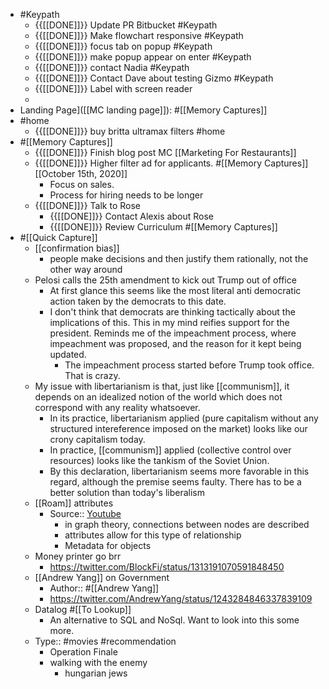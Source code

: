 - #Keypath
    - {{[[DONE]]}}  Update PR Bitbucket #Keypath
    - {{[[DONE]]}} Make flowchart responsive #Keypath
    - {{[[DONE]]}} focus tab on popup #Keypath
    - {{[[DONE]]}} make popup appear on enter #Keypath
    - {{[[DONE]]}} contact Nadia #Keypath
    - {{[[DONE]]}} Contact Dave about testing Gizmo #Keypath
    - {{[[DONE]]}} Label with screen reader
    - 
- Landing Page]([[MC landing page]]):  #[[Memory Captures]]
- #home
    - {{[[DONE]]}} buy britta ultramax filters #home
- #[[Memory Captures]]
    - {{[[DONE]]}} Finish blog post MC [[Marketing For Restaurants]]
    - {{[[DONE]]}} Higher filter ad for applicants. #[[Memory Captures]] [[October 15th, 2020]]
        - Focus on sales.
        - Process for hiring needs to be longer
    - {{[[DONE]]}} Talk to Rose
        - {{[[DONE]]}} Contact Alexis about Rose
        - {{[[DONE]]}} Review Curriculum #[[Memory Captures]]
- #[[Quick Capture]]
    - [[confirmation bias]]
        - people make decisions and then justify them rationally, not the other way around
    - Pelosi calls the 25th amendment to kick out Trump out of office
        - At first glance this seems like the most literal anti democratic action taken by the democrats to this date. 
        - I don't think that democrats are thinking tactically about the implications of this. This in my mind reifies support for the president. Reminds me of the impeachment process, where impeachment was proposed, and the reason for it kept being updated. 
            - The impeachment process started before Trump took office. That is crazy.
    - My issue with libertarianism is that, just like [[communism]], it depends on an idealized notion of the world which does not correspond with any reality whatsoever.
        - In its practice, libertarianism applied (pure capitalism without any structured intereference imposed on the market) looks like our crony capitalism today.
        - In practice, [[communism]] applied (collective control over resources) looks like the tankism of the Soviet Union.
        - By this declaration, libertarianism seems more favorable in this regard, although the premise seems faulty. There has to be a better solution than today's liberalism
    - [[Roam]] attributes
        - Source:: [Youtube](https://www.youtube.com/watch?v=uWXm85VFOQs)
            - in graph theory, connections between nodes are described
            - attributes allow for this type of relationship
            - Metadata for objects
    - Money printer go brr
        - https://twitter.com/BlockFi/status/1313191070591848450
    - [[Andrew Yang]] on Government
        - Author:: #[[Andrew Yang]]
        - https://twitter.com/AndrewYang/status/1243284846337839109
    - Datalog #[[To Lookup]]
        - An alternative to SQL and NoSql. Want to look into this some more.
    - Type:: #movies #recommendation
        - Operation Finale
        - walking with the enemy
            - hungarian jews
